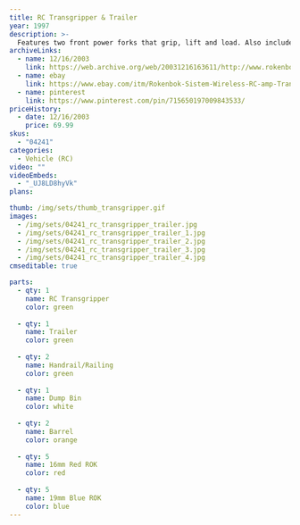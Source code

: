 ```yaml
---
title: RC Transgripper & Trailer
year: 1997
description: >-
  Features two front power forks that grip, lift and load. Also included is a Cargo Trailer with two side rails for transporting cargo and hidden ramps that pull out for vehicle transportation. Requires Start Set and three AA batteries.
archiveLinks:
  - name: 12/16/2003
    link: https://web.archive.org/web/20031216163611/http://www.rokenbok.com/catalog/pd_rcv_transgripper.html
  - name: ebay
    link: https://www.ebay.com/itm/Rokenbok-Sistem-Wireless-RC-amp-TransGripper-Trailer-lift-and-load-04241-/264103763358
  - name: pinterest
    link: https://www.pinterest.com/pin/715650197009843533/
priceHistory:
  - date: 12/16/2003
    price: 69.99
skus:
  - "04241"
categories: 
  - Vehicle (RC)
video: ""
videoEmbeds:
  - "_UJ8LD8hyVk"
plans:

thumb: /img/sets/thumb_transgripper.gif
images:
  - /img/sets/04241_rc_transgripper_trailer.jpg
  - /img/sets/04241_rc_transgripper_trailer_1.jpg
  - /img/sets/04241_rc_transgripper_trailer_2.jpg
  - /img/sets/04241_rc_transgripper_trailer_3.jpg
  - /img/sets/04241_rc_transgripper_trailer_4.jpg
cmseditable: true

parts:
  - qty: 1
    name: RC Transgripper
    color: green
	
  - qty: 1
    name: Trailer
    color: green
	
  - qty: 2
    name: Handrail/Railing
    color: green
	
  - qty: 1
    name: Dump Bin
    color: white
	
  - qty: 2
    name: Barrel
    color: orange
	
  - qty: 5
    name: 16mm Red ROK
    color: red
	
  - qty: 5
    name: 19mm Blue ROK
    color: blue
---
```

